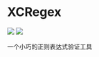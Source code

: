 # XCRegex
![](https://img.shields.io/badge/License-MIT-yellow.svg)
![](https://img.shields.io/badge/platform-osx-red.svg)



一个小巧的正则表达式验证工具
